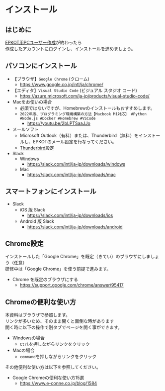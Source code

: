 # インストール

## はじめに

[EPKOT用PCユーザー作成](./../install/index.md)が終わったら  
作成したアカウントにログインし、インストールを進めましょう。  

## パソコンにインストール

- 【ブラウザ】`Google Chrome` (クローム)
  - <https://www.google.co.jp/intl/ja/chrome/>
- 【エディタ】`Visual Studio Code` (ビジュアル スタジオ コード)
  - <https://azure.microsoft.com/ja-jp/products/visual-studio-code/>
- Macをお使いの場合
  - 必須ではないですが、Homebrewのインストールもおすすめします。
  - `2022年版、プログラミング環境構築の方法【Macbook M1対応】 #Python #Node.js #Docker #Homebrew #VSCode`
    - <https://youtu.be/2bLPTSaaJJo>
- メールソフト
  - Microsoft Outlook（有料）または、Thunderbird（無料）をインストールし、EPKOTのメール設定を行なってください。
  - [Thunderbird設定](./../../thunderbird/index.md)
- Slack
  - Windows
    - <https://slack.com/intl/ja-jp/downloads/windows>
  - Mac
    - <https://slack.com/intl/ja-jp/downloads/mac>

## スマートフォンにインストール

- Slack
  - iOS 版 Slack
    - <https://slack.com/intl/ja-jp/downloads/ios>
  - Android 版 Slack
    - <https://slack.com/intl/ja-jp/downloads/android>

## Chrome設定

インストールした「Google Chrome」を既定（きてい）のブラウザにしましょう（任意）  
研修中は「Google Chrome」を使う前提で進みます。

- Chrome を既定のブラウザにする
  - <https://support.google.com/chrome/answer/95417>

## Chromeの便利な使い方

本資料はブラウザで参照します。  
リンクが多いため、そのまま開くと面倒な時があります  
開く時に以下の操作で別タブでページを開く事ができます。

- Windowsの場合
  - `Ctrl`を押しながらリンクをクリック
- Macの場合
  - `command`を押しながらリンクをクリック

その他便利な使い方は以下を参照してください。

- Google Chromeの便利な使い方15選
  - <https://www.e-conne.co.jp/blog/1584>
